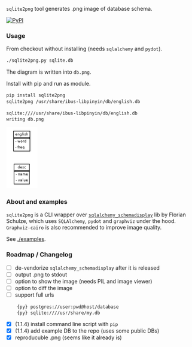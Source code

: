 `sqlite2png` tool generates .png image of database schema.

[![PyPI](https://img.shields.io/pypi/v/sqlite2png)](https://pypi.org/project/sqlite2png/)

### Usage

From checkout without installing (needs `sqlalchemy` and `pydot`).
```bash
./sqlite2png.py sqlite.db
```
The diagram is written into `db.png`.

Install with pip and run as module.
```bash
pip install sqlite2png
sqlite2png /usr/share/ibus-libpinyin/db/english.db
```
```
sqlite:////usr/share/ibus-libpinyin/db/english.db
writing db.png
```

![](examples/english.png)

### About and examples

`sqlite2png` is a CLI wrapper over
[`sqlalchemy_schemadisplay`](https://github.com/fschulze/sqlalchemy_schemadisplay)
lib by Florian Schulze, which uses `SQLAlchemy`, `pydot` and `graphviz`
under the hood. `Graphviz-cairo` is also recommended to improve image quality.

See [./examples](./examples).

### Roadmap / Changelog

* [ ] de-vendorize `sqlalchemy_schemadisplay` after it is released
* [ ] output .png to stdout
* [ ] option to show the image (needs PIL and image viewer)
* [ ] option to diff the image
* [ ] support full urls
```
    {py} postgres://user:pwd@host/database
    {py} sqlite:////usr/share/my.db
```
* [x] (1.1.4) install command line script with `pip`
* [x] (1.1.4) add example DB to the repo (uses some public DBs)
* [x] reproducuble .png (seems like it already is)
